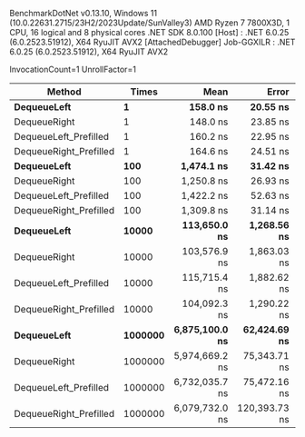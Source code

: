 
BenchmarkDotNet v0.13.10, Windows 11 (10.0.22631.2715/23H2/2023Update/SunValley3)
AMD Ryzen 7 7800X3D, 1 CPU, 16 logical and 8 physical cores
.NET SDK 8.0.100
  [Host]     : .NET 6.0.25 (6.0.2523.51912), X64 RyuJIT AVX2 [AttachedDebugger]
  Job-GGXILR : .NET 6.0.25 (6.0.2523.51912), X64 RyuJIT AVX2

InvocationCount=1  UnrollFactor=1  

 Method                 | Times   | Mean           | Error         | StdDev        | Median         | Allocated |
----------------------- |-------- |---------------:|--------------:|--------------:|---------------:|----------:|
 **DequeueLeft**            | **1**       |       **158.0 ns** |      **20.55 ns** |      **60.60 ns** |       **200.0 ns** |     **544 B** |
 DequeueRight           | 1       |       148.0 ns |      23.85 ns |      70.32 ns |       100.0 ns |     544 B |
 DequeueLeft_Prefilled  | 1       |       160.2 ns |      22.95 ns |      66.95 ns |       150.0 ns |     544 B |
 DequeueRight_Prefilled | 1       |       164.6 ns |      24.51 ns |      71.87 ns |       200.0 ns |     544 B |
 **DequeueLeft**            | **100**     |     **1,474.1 ns** |      **31.42 ns** |      **68.98 ns** |     **1,500.0 ns** |     **544 B** |
 DequeueRight           | 100     |     1,250.8 ns |      26.93 ns |      61.89 ns |     1,200.0 ns |     544 B |
 DequeueLeft_Prefilled  | 100     |     1,422.2 ns |      52.63 ns |     146.71 ns |     1,400.0 ns |     544 B |
 DequeueRight_Prefilled | 100     |     1,309.8 ns |      31.14 ns |      82.57 ns |     1,300.0 ns |     544 B |
 **DequeueLeft**            | **10000**   |   **113,650.0 ns** |   **1,268.56 ns** |     **990.41 ns** |   **113,650.0 ns** |     **544 B** |
 DequeueRight           | 10000   |   103,576.9 ns |   1,863.03 ns |   1,555.72 ns |   103,100.0 ns |     544 B |
 DequeueLeft_Prefilled  | 10000   |   115,715.4 ns |   1,882.62 ns |   1,572.07 ns |   115,600.0 ns |     544 B |
 DequeueRight_Prefilled | 10000   |   104,092.3 ns |   1,290.22 ns |   1,077.39 ns |   104,100.0 ns |     544 B |
 **DequeueLeft**            | **1000000** | **6,875,100.0 ns** |  **62,424.69 ns** |  **58,392.10 ns** | **6,862,500.0 ns** |     **496 B** |
 DequeueRight           | 1000000 | 5,974,669.2 ns |  75,343.71 ns |  62,915.41 ns | 5,970,700.0 ns |     496 B |
 DequeueLeft_Prefilled  | 1000000 | 6,732,035.7 ns |  75,472.16 ns |  66,904.11 ns | 6,725,000.0 ns |     544 B |
 DequeueRight_Prefilled | 1000000 | 6,079,732.0 ns | 120,393.73 ns | 160,722.17 ns | 6,019,500.0 ns |     496 B |
